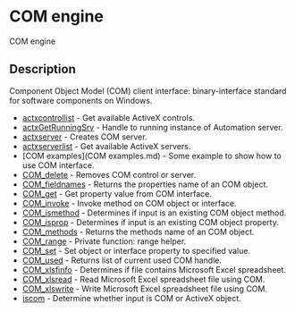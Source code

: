 

# COM engine

COM engine

## Description
Component Object Model (COM) client interface: binary-interface standard for software components on Windows.


* [actxcontrollist](actxcontrollist.md) - Get available ActiveX controls.
* [actxGetRunningSrv](actxGetRunningSrv.md) - Handle to running instance of Automation server.
* [actxserver](actxserver.md) - Creates COM server.
* [actxserverlist](actxserverlist.md) - Get available ActiveX servers.
* [COM examples](COM examples.md) - Some example to show how to use COM interface.
* [COM_delete](COM_delete.md) - Removes COM control or server.
* [COM_fieldnames](COM_fieldnames.md) - Returns the properties name of an COM object.
* [COM_get](COM_get.md) - Get property value from COM interface.
* [COM_invoke](COM_invoke.md) - Invoke method on COM object or interface.
* [COM_ismethod](COM_ismethod.md) - Determines if input is an existing COM object method.
* [COM_isprop](COM_isprop.md) - Determines if input is an existing COM object property.
* [COM_methods](COM_methods.md) - Returns the methods name of an COM object.
* [COM_range](COM_range.md) - Private function: range helper.
* [COM_set](COM_set.md) - Set object or interface property to specified value.
* [COM_used](COM_used.md) - Returns list of current used COM handle.
* [COM_xlsfinfo](COM_xlsfinfo.md) - Determines if file contains Microsoft Excel spreadsheet.
* [COM_xlsread](COM_xlsread.md) - Read Microsoft Excel spreadsheet file using COM.
* [COM_xlswrite](COM_xlswrite.md) - Write Microsoft Excel spreadsheet file using COM.
* [iscom](iscom.md) - Determine whether input is COM or ActiveX object.



